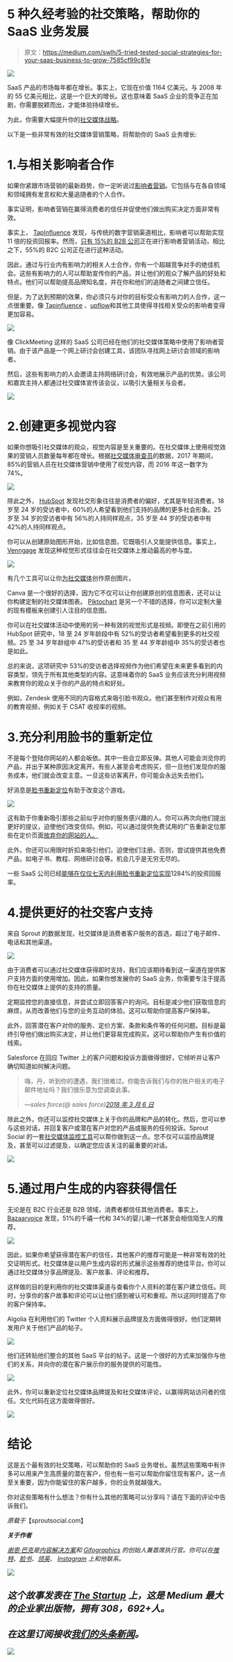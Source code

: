 # 5 种久经考验的社交策略，帮助你的 SaaS 业务发展

> 原文：<https://medium.com/swlh/5-tried-tested-social-strategies-for-your-saas-business-to-grow-7585cf99c81e>

![](img/44ae725dc6f08154bd9b43da3872f1b0.png)

SaaS 产品的市场每年都在增长。事实上，它现在价值 1164 亿美元。与 2008 年的 55 亿美元相比，这是一个巨大的增长。这也意味着 SaaS 企业的竞争正在加剧，你需要脱颖而出，才能体验持续增长。

为此，你需要大幅提升你的[社交媒体战略](https://sproutsocial.com/insights/social-media-marketing-strategy/)。

以下是一些非常有效的社交媒体营销策略，将帮助你的 SaaS 业务增长:

# 1.与相关影响者合作

如果你紧跟市场营销的最新趋势，你一定听说过[影响者营销](https://sproutsocial.com/insights/influencer-marketing/)。它包括与在各自领域和领域拥有发言权和大量追随者的个人合作。

事实证明，影响者营销在赢得消费者的信任并促使他们做出购买决定方面非常有效。

事实上， [TapInfluence](https://www.tapinfluence.com/influencer-marketing-statistics/) 发现，与传统的数字营销渠道相比，影响者可以帮助实现 11 倍的投资回报率。然而，[只有 15%的 B2B 公司](https://www.marketingprofs.com/charts/2017/31524/the-state-of-influencer-marketing-in-2017)正在进行影响者营销活动，相比之下，55%的 B2C 公司正在进行这种活动。

因此，通过与行业内有影响力的相关人士合作，你有一个超越竞争对手的绝佳机会。这些有影响力的人可以帮助宣传你的产品，并让他们的观众了解产品的好处和特点。他们可以帮助提高品牌知名度，并在你和他们的追随者之间建立信任。

但是，为了达到预期的效果，你必须只与对你的目标受众有影响力的人合作，这一点很重要。像 [Tapinfluence](https://www.tapinfluence.com/) 、[upflow](https://upfluence.com/)和其他工具使得寻找相关受众的影响者变得更加容易。

![](img/6b8e57b04c2dd97d60846bdb5974e264.png)

像 ClickMeeting 这样的 SaaS 公司已经在他们的社交媒体策略中使用了影响者营销。由于该产品是一个网上研讨会创建工具，该团队寻找网上研讨会领域的影响者。

然后，这些有影响力的人会邀请主持网络研讨会，有效地展示产品的优势。该公司和嘉宾主持人都通过社交媒体宣传该会议，以吸引大量相关与会者。

![](img/ab674e5715894fd6a74a811200e48e5d.png)

# 2.创建更多视觉内容

如果你想吸引社交媒体的观众，视觉内容是至关重要的。在社交媒体上使用视觉效果的营销人员数量每年都在增长。根据[社交媒体审查员](https://www.socialmediaexaminer.com/visual-content-and-social-media-marketing-new-research/)的数据，2017 年期间，85%的营销人员在社交媒体营销中使用了视觉内容，而 2016 年这一数字为 74%。

![](img/3dbd9cca3e6da84ebfcbf4f416061261.png)

除此之外， [HubSpot](https://research.hubspot.com/content-trends-preferences) 发现社交形象往往是消费者的偏好，尤其是年轻消费者。18 岁至 24 岁的受访者中，60%的人希望看到他们支持的品牌的更多社会形象。25 岁至 34 岁的受访者中有 56%的人持同样观点，35 岁至 44 岁的受访者中有 42%的人持同样观点。

你可以从创建原始图形开始，比如信息图，它既吸引人又能提供信息。事实上， [Venngage](https://venngage.com/blog/visual-content-marketing-statistics/) 发现这种视觉形式往往会在社交媒体上推动最高的参与度。

![](img/14b0b0969aa3f6761835ef0a6f07b81d.png)

有几个工具可以让你[为社交媒体](https://sproutsocial.com/insights/free-image-creation-tools/)创作原创图片。

Canva 是一个很好的选择，因为它不仅可以让你创建原创的信息图表，还可以让你构建定制的社交媒体图表。 [Piktochart](https://piktochart.com/) 是另一个不错的选择，你可以定制大量的现有模板来创建引人注目的信息图。

你可以在社交媒体活动中使用的另一种有效的视觉形式是视频。即使在之前引用的 HubSpot 研究中，18 至 24 岁年龄段中有 52%的受访者希望看到更多的社交视频。25 至 34 岁年龄组中 47%的受访者和 35 至 44 岁年龄组中 35%的受访者也是如此。

总的来说，这项研究中 53%的受访者选择视频作为他们希望在未来更多看到的内容类型，领先于所有其他类型的内容。这意味着你的 SaaS 业务应该充分利用视频来教育你的观众关于你的产品的特点和好处。

例如，Zendesk 使用不同的内容格式来吸引脸书观众。他们甚至制作对观众有用的教育视频，例如关于 CSAT 收视率的视频。

# 3.充分利用脸书的重新定位

不是每个登陆你网站的人都会皈依。其中一些会立即反弹。其他人可能会浏览你的产品，并出于某种原因决定离开。有些人甚至会考虑购买，但一旦他们发现你的服务成本，他们就会改变主意。一旦这些访客离开，你可能会永远失去他们。

好消息是[脸书重新定位](https://sproutsocial.com/insights/facebook-remarketing/)有助于改变这个游戏。

![](img/a1960c5d6af284e228d3d37a2208366f.png)

这有助于你重新吸引那些之前似乎对你的服务感兴趣的人。你可以再次向他们提出更好的提议，迫使他们改变信仰。例如，可以通过提供免费试用的广告重新定位那些在定价页面[放弃你的网站的人。](https://shanebarker.com/blog/rules-follow-creating-facebook-ad-image/)

此外，你还可以用限时折扣来吸引他们，迫使他们注册。否则，尝试提供其他免费产品，如电子书、教程、网络研讨会等。机会几乎是无穷无尽的。

一些 SaaS 公司已经[能够在仅仅七天内利用脸书重新定位实现](https://www.biddyco.com/retargeting-kick-in-the-pants-technique/)1284%的投资回报率。

# 4.提供更好的社交客户支持

来自 Sprout 的数据发现，社交媒体是消费者客户服务的首选，超过了电子邮件、电话和其他渠道。

![](img/e8f65d91009fff4924ba2132321184b3.png)

由于消费者可以通过社交媒体获得即时支持，我们应该期待看到这一渠道在提供客户支持方面的使用增加。因此，如果你想发展你的 SaaS 业务，你需要专注于提高你在社交媒体上提供的支持的质量。

定期监控您的直接信息，并尝试立即回答客户的询问。目标是减少他们获取信息的麻烦，从而改善他们与您的业务互动的体验。这可以帮助你提高客户保持率。

此外，回答潜在客户对你的服务、定价方案、条款和条件等的任何问题。目标是最终引导他们做出购买决定，并让他们更容易完成购买。这可以帮助你产生有价值的线索。

Salesforce 在回应 Twitter 上的客户问题和投诉方面做得很好，它倾听并让客户确切知道如何解决问题。

> 嗨，丹，听到你的遭遇，我们很难过。你能告诉我们与你的账户相关的电子邮件地址吗？我们很乐意为您调查此事。
> 
> *—sales force(@ sales force)*[*2018 年 3 月 6 日*](https://twitter.com/salesforce/status/971071455453696002?ref_src=twsrc%5Etfw)

除此之外，你还可以监控社交媒体上关于你的品牌和产品的转化。然后，您可以参与这些对话，并回复客户或潜在客户对您的产品或服务的任何投诉。Sprout Social 的一套[社交媒体监控工具](https://sproutsocial.com/features/social-media-monitoring)可以帮你做到这一点。您不仅可以监控品牌提及，甚至可以过滤提及，以确定您应该关注的最重要的对话。

![](img/801130cba012d6cec1f78e86fabc9053.png)

# 5.通过用户生成的内容获得信任

无论是在 B2C 行业还是 B2B 领域，消费者都信任其他消费者。事实上， [Bazaarvoice](http://media2.bazaarvoice.com/documents/Bazaarvoice_WP_Talking-to-Strangers.pdf) 发现，51%的千禧一代和 34%的婴儿潮一代甚至会相信陌生人的推荐。

![](img/ec6e019e20b4b08cfc2b2ee293a4ff47.png)

因此，如果你希望获得潜在客户的信任，其他客户的推荐可能是一种非常有效的社交证明形式。社交媒体是以用户生成内容的形式展示这些推荐的绝佳平台。你可以通过社交媒体分享品牌提及、客户故事、评论和推荐。

这样做的目的是利用你的社交媒体渠道与查看你个人资料的潜在客户建立信任。同时，分享你的客户故事和评论可以让他们感到被认可和重视。所以这同时提高了你的客户保持率。

Algolia 在利用他们的 Twitter 个人资料展示品牌提及方面做得很好。他们定期转发用户关于他们产品的帖子。

![](img/313cd575fd2305a4f5630326970aead2.png)

他们还转贴他们整合的其他 SaaS 平台的帖子。这是一个很好的方式来加强你与他们的关系，并向你的潜在客户展示你的服务提供的可能性。

![](img/e31853e5d74a2641d87b11a6a406b3a9.png)

此外，你可以重新定位社交媒体品牌提及和社交媒体评论，以赢得网站访问者的信任。文化代码在这方面做得很好。

![](img/580dfac927957274370b35a9ac92afe8.png)

# 结论

这是五个最有效的社交策略，可以帮助你的 SaaS 业务增长。虽然这些策略中有许多可以用来产生高质量的潜在客户，但也有一些可以帮助你留住现有客户。这一点至关重要，因为你能留住的客户越多，你的业务就越强大。

你对这些策略有什么想法？你有什么其他的策略可以分享吗？请在下面的评论中告诉我们。

*原载于*【sproutsocial.com】

***关于作者***

*[谢恩·巴克](https://shanebarker.com)是[内容解决方案](https://contentsolutions.io/)和 [Gifographics](http://gifographics.co/) 的创始人兼首席执行官。你可以在[推特](https://twitter.com/shane_barker)、[脸书](https://www.facebook.com/ShaneBarkerConsultant/)、[领英](https://www.linkedin.com/in/shanebarker/)、 [Instagram](https://www.instagram.com/shanebarker/) 上和他联系。*

*[![](img/308a8d84fb9b2fab43d66c117fcc4bb4.png)](https://medium.com/swlh)*

## *这个故事发表在 [The Startup](https://medium.com/swlh) 上，这是 Medium 最大的企业家出版物，拥有 308，692+人。*

## *在这里订阅接收[我们的头条新闻](http://growthsupply.com/the-startup-newsletter/)。*

*[![](img/b0164736ea17a63403e660de5dedf91a.png)](https://medium.com/swlh)*